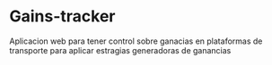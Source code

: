 # Gains-tracker
Aplicacion web para tener control sobre ganacias en plataformas de transporte para aplicar estragias generadoras de ganancias 

